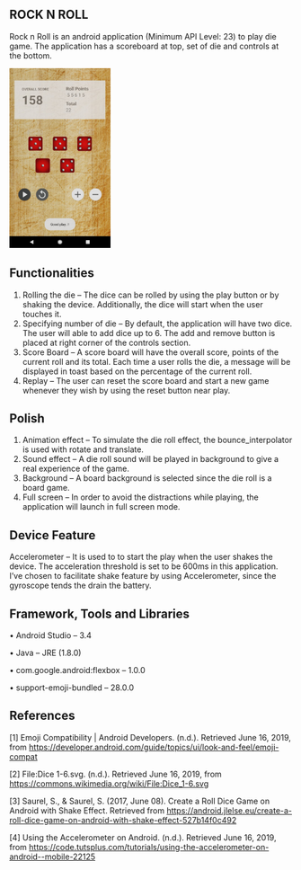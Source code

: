 ## ROCK N ROLL
 
   Rock n Roll is an android application (Minimum API Level: 23) to play die game. The application has a scoreboard at top, set of die and controls at the bottom.
  
<img src="app.jpeg" width="180" height="320" alt="app preview">
 
## Functionalities
1.	Rolling the die – The dice can be rolled by using the play button or by shaking the device. Additionally, the dice will start when the user touches it.
2.	Specifying number of die – By default, the application will have two dice. The user will able to add dice up to 6. The add and remove button is placed at right corner of the controls section.
3.	Score Board – A score board will have the overall score, points of the current roll and its total. Each time a user rolls the die, a message will be displayed in toast based on the percentage of the current roll.
4.	Replay – The user can reset the score board and start a new game whenever they wish by using the reset button near play.

## Polish
1.	Animation effect – To simulate the die roll effect, the bounce_interpolator is used with rotate and translate.
2.	Sound effect – A die roll sound will be played in background to give a real experience of the game.
3.	Background – A board background is selected since the die roll is a board game.
4.	 Full screen – In order to avoid the distractions while playing, the application will launch in full screen mode.

## Device Feature
 Accelerometer – It is used to to start the play when the user shakes the device. The acceleration threshold is set to be 600ms in this application. I’ve chosen to facilitate shake feature by using Accelerometer, since the gyroscope tends the drain the battery.

## Framework, Tools and Libraries
•	Android Studio – 3.4

•	Java – JRE (1.8.0)

•	com.google.android:flexbox – 1.0.0 

•	support-emoji-bundled – 28.0.0


## References
[1] Emoji Compatibility  |  Android Developers. (n.d.). Retrieved June 16, 2019, from https://developer.android.com/guide/topics/ui/look-and-feel/emoji-compat

[2] File:Dice 1-6.svg. (n.d.). Retrieved June 16, 2019, from https://commons.wikimedia.org/wiki/File:Dice_1-6.svg

[3] Saurel, S., & Saurel, S. (2017, June 08). Create a Roll Dice Game on Android with Shake Effect. Retrieved from https://android.jlelse.eu/create-a-roll-dice-game-on-android-with-shake-effect-527b14f0c492

[4] Using the Accelerometer on Android. (n.d.). Retrieved June 16, 2019, from https://code.tutsplus.com/tutorials/using-the-accelerometer-on-android--mobile-22125
